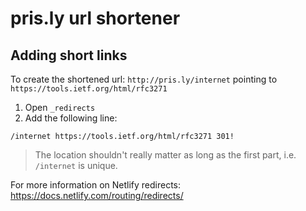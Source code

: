 # pris.ly url shortener

## Adding short links

To create the shortened url: `http://pris.ly/internet` pointing to `https://tools.ietf.org/html/rfc3271`

1. Open `_redirects`
2. Add the following line:

```
/internet https://tools.ietf.org/html/rfc3271 301!
```

> The location shouldn't really matter as long as the first part, i.e. `/internet` is unique.

For more information on Netlify redirects: https://docs.netlify.com/routing/redirects/
